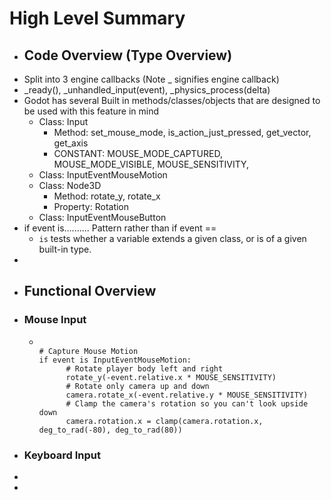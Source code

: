 # High Level Summary
- ## Code Overview (Type Overview)
- Split into 3 engine callbacks (Note _ signifies engine callback)
- _ready(), _unhandled_input(event), _physics_process(delta)
- Godot has several Built in methods/classes/objects that are designed to be used with this feature in mind
	- Class: Input
		- Method: set_mouse_mode, is_action_just_pressed, get_vector, get_axis
		- CONSTANT: MOUSE_MODE_CAPTURED, MOUSE_MODE_VISIBLE, MOUSE_SENSITIVITY,
	- Class: InputEventMouseMotion
	- Class: Node3D
		- Method: rotate_y, rotate_x
		- Property: Rotation
	- Class: InputEventMouseButton
- if event is.......... Pattern rather than if event ==
	- `is` tests whether a variable extends a given class, or is of a given built-in type.
-
- ## Functional Overview
- ### Mouse Input
	- ```
	  
	  # Capture Mouse Motion
	  if event is InputEventMouseMotion:
	  		# Rotate player body left and right
	  		rotate_y(-event.relative.x * MOUSE_SENSITIVITY)
	  		# Rotate only camera up and down
	  		camera.rotate_x(-event.relative.y * MOUSE_SENSITIVITY)
	  		# Clamp the camera's rotation so you can't look upside down
	  		camera.rotation.x = clamp(camera.rotation.x, deg_to_rad(-80), deg_to_rad(80))
	  ```
- ### Keyboard Input
-
-